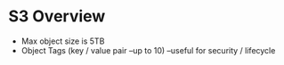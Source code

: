 # S3 Overview

- Max object size is 5TB
- Object Tags (key / value pair –up to 10) –useful for security / lifecycle